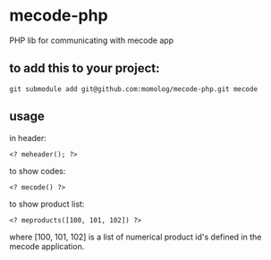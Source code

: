 mecode-php
==========

PHP lib for communicating with mecode app

to add this to your project:
----------------------------

    git submodule add git@github.com:momolog/mecode-php.git mecode

usage
-----

in header:

    <? meheader(); ?>

to show codes:

    <? mecode() ?>

to show product list:

    <? meproducts([100, 101, 102]) ?>

where [100, 101, 102] is a list of numerical product id's
defined in the mecode application.
